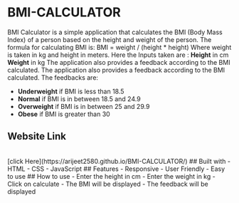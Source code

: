# BMI-CALCULATOR
BMI Calculator is a simple application that calculates the BMI (Body Mass Index) of a person based on the height and weight of the person. The formula for calculating BMI is:
BMI = weight / (height * height)
Where weight is taken in kg and height in meters.
Here the Inputs taken are :
**Height** in cm
**Weight** in kg
The application also provides a feedback according to the BMI calculated.
The application also provides a feedback according to the BMI calculated. The feedbacks are:
- **Underweight**    if BMI is less than 18.5
- **Normal**    if BMI is in between 18.5 and 24.9
- **Overweight**    if BMI is in between 25 and 29.9
- **Obese**   if BMI is greater than 30
## Website Link
<br>
[click Here](https://arijeet2580.github.io/BMI-CALCULATOR/)
## Built with
- HTML
- CSS
- JavaScript
## Features
- Responsive
- User Friendly
- Easy to use
## How to use
- Enter the height in cm
- Enter the weight in kg
- Click on calculate
- The BMI will be displayed
- The feedback will be displayed